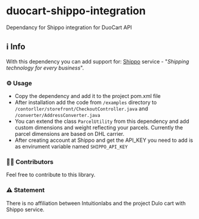 # duocart-shippo-integration
Dependancy for Shippo integration for DuoCart API

## ℹ️ Info
With this dependency you can add support for:  [Shippo](https://goshippo.com/) service - "*Shipping technology for every business*".

### ⚙️ Usage
-  Copy the dependency and add it to the project pom.xml file
-  After installation add the code from ```/examples``` directory to ```/contorller/storefront/CheckoutController.java``` and ```/converter/AddressConverter.java```
-  You can extend the class ```ParcelUtility``` from this dependency and add custom dimensions and weight reflecting your parcels. Currently the parcel dimensions are based on DHL carrier.
- After  creating account at Shippo and get the API_KEY you need to add is as envirument variable named ```SHIPPO_API_KEY```

### 👨‍🏭 Contributors
Feel free to contribute to this library.

### ⚠️ Statement
There is no affiliation between Intuitionlabs and the project Dulo cart with Shippo service.

